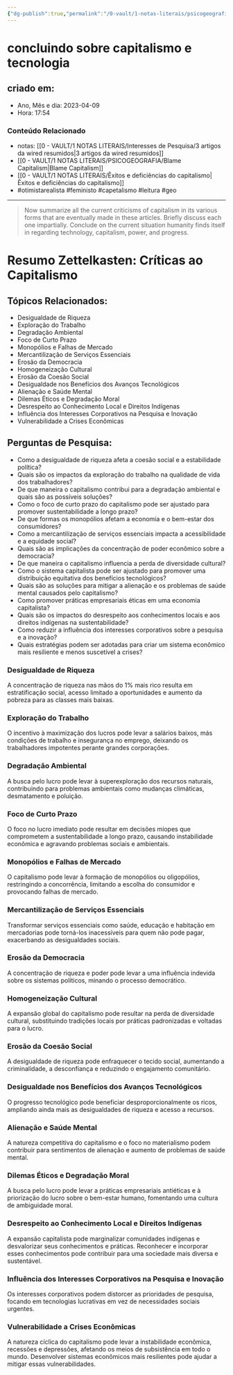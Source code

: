 ```yaml
---
{"dg-publish":true,"permalink":"/0-vault/1-notas-literais/psicogeografia/wired-sobre-capitalismo-e-tecnologia/","tags":["otimistarealista","feministo","capetalismo","leitura","geo"],"dgHomeLink":true,"dgShowLocalGraph":true,"dgShowFileTree":true,"dgEnableSearch":true}
---
```


# concluindo sobre capitalismo e tecnologia

## criado em: 
-  Ano, Mês e dia: 2023-04-09
- Hora: 17:54

### Conteúdo Relacionado
- notas: [[0 - VAULT/1 NOTAS LITERAIS/Interesses de Pesquisa/3 artigos da wired resumidos\|3 artigos da wired resumidos]]
-  [[0 - VAULT/1 NOTAS LITERAIS/PSICOGEOGRAFIA/Blame Capitalism\|Blame Capitalism]]
- [[0 - VAULT/1 NOTAS LITERAIS/Êxitos e deficiências do capitalismo\|Êxitos e deficiências do capitalismo]]
- #otimistarealista #feministo #capetalismo #leitura #geo

---
> Now summarize all the current criticisms of capitalism in its various forms that are eventually made in these articles. Briefly discuss each one impartially. Conclude on the current situation humanity finds itself in regarding technology, capitalism, power, and progress.

# Resumo Zettelkasten: Críticas ao Capitalismo

## Tópicos Relacionados:
- Desigualdade de Riqueza
- Exploração do Trabalho
- Degradação Ambiental
- Foco de Curto Prazo
- Monopólios e Falhas de Mercado
- Mercantilização de Serviços Essenciais
- Erosão da Democracia
- Homogeneização Cultural
- Erosão da Coesão Social
- Desigualdade nos Benefícios dos Avanços Tecnológicos
- Alienação e Saúde Mental
- Dilemas Éticos e Degradação Moral
- Desrespeito ao Conhecimento Local e Direitos Indígenas
- Influência dos Interesses Corporativos na Pesquisa e Inovação
- Vulnerabilidade a Crises Econômicas

## Perguntas de Pesquisa:
- Como a desigualdade de riqueza afeta a coesão social e a estabilidade política?
- Quais são os impactos da exploração do trabalho na qualidade de vida dos trabalhadores?
- De que maneira o capitalismo contribui para a degradação ambiental e quais são as possíveis soluções?
- Como o foco de curto prazo do capitalismo pode ser ajustado para promover sustentabilidade a longo prazo?
- De que formas os monopólios afetam a economia e o bem-estar dos consumidores?
- Como a mercantilização de serviços essenciais impacta a acessibilidade e a equidade social?
- Quais são as implicações da concentração de poder econômico sobre a democracia?
- De que maneira o capitalismo influencia a perda de diversidade cultural?
- Como o sistema capitalista pode ser ajustado para promover uma distribuição equitativa dos benefícios tecnológicos?
- Quais são as soluções para mitigar a alienação e os problemas de saúde mental causados pelo capitalismo?
- Como promover práticas empresariais éticas em uma economia capitalista?
- Quais são os impactos do desrespeito aos conhecimentos locais e aos direitos indígenas na sustentabilidade?
- Como reduzir a influência dos interesses corporativos sobre a pesquisa e a inovação?
- Quais estratégias podem ser adotadas para criar um sistema econômico mais resiliente e menos suscetível a crises?

### Desigualdade de Riqueza
A concentração de riqueza nas mãos do 1% mais rico resulta em estratificação social, acesso limitado a oportunidades e aumento da pobreza para as classes mais baixas.

### Exploração do Trabalho
O incentivo à maximização dos lucros pode levar a salários baixos, más condições de trabalho e insegurança no emprego, deixando os trabalhadores impotentes perante grandes corporações.

### Degradação Ambiental
A busca pelo lucro pode levar à superexploração dos recursos naturais, contribuindo para problemas ambientais como mudanças climáticas, desmatamento e poluição.

### Foco de Curto Prazo
O foco no lucro imediato pode resultar em decisões míopes que comprometem a sustentabilidade a longo prazo, causando instabilidade econômica e agravando problemas sociais e ambientais.

### Monopólios e Falhas de Mercado
O capitalismo pode levar à formação de monopólios ou oligopólios, restringindo a concorrência, limitando a escolha do consumidor e provocando falhas de mercado.

### Mercantilização de Serviços Essenciais
Transformar serviços essenciais como saúde, educação e habitação em mercadorias pode torná-los inacessíveis para quem não pode pagar, exacerbando as desigualdades sociais.

### Erosão da Democracia
A concentração de riqueza e poder pode levar a uma influência indevida sobre os sistemas políticos, minando o processo democrático.

### Homogeneização Cultural
A expansão global do capitalismo pode resultar na perda de diversidade cultural, substituindo tradições locais por práticas padronizadas e voltadas para o lucro.

### Erosão da Coesão Social
A desigualdade de riqueza pode enfraquecer o tecido social, aumentando a criminalidade, a desconfiança e reduzindo o engajamento comunitário.

### Desigualdade nos Benefícios dos Avanços Tecnológicos
O progresso tecnológico pode beneficiar desproporcionalmente os ricos, ampliando ainda mais as desigualdades de riqueza e acesso a recursos.

### Alienação e Saúde Mental
A natureza competitiva do capitalismo e o foco no materialismo podem contribuir para sentimentos de alienação e aumento de problemas de saúde mental.

### Dilemas Éticos e Degradação Moral
A busca pelo lucro pode levar a práticas empresariais antiéticas e à priorização do lucro sobre o bem-estar humano, fomentando uma cultura de ambiguidade moral.

### Desrespeito ao Conhecimento Local e Direitos Indígenas
A expansão capitalista pode marginalizar comunidades indígenas e desvalorizar seus conhecimentos e práticas. Reconhecer e incorporar esses conhecimentos pode contribuir para uma sociedade mais diversa e sustentável.

### Influência dos Interesses Corporativos na Pesquisa e Inovação
Os interesses corporativos podem distorcer as prioridades de pesquisa, focando em tecnologias lucrativas em vez de necessidades sociais urgentes.

### Vulnerabilidade a Crises Econômicas
A natureza cíclica do capitalismo pode levar a instabilidade econômica, recessões e depressões, afetando os meios de subsistência em todo o mundo. Desenvolver sistemas econômicos mais resilientes pode ajudar a mitigar essas vulnerabilidades.
